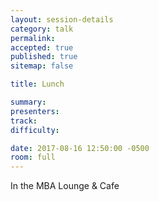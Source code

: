 ```yaml
---
layout: session-details
category: talk
permalink:
accepted: true
published: true
sitemap: false

title: Lunch

summary:
presenters:
track:
difficulty:

date: 2017-08-16 12:50:00 -0500
room: full
---
```

In the MBA Lounge & Cafe
